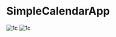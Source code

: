 # SimpleCalendarApp
![1c](https://github.com/bytebylola/SimpleCalendarApp/assets/128135064/a54aa82d-c215-4577-a111-24fc7c8bcfd3)
![1c](https://github.com/bytebylola/SimpleCalendarApp/assets/128135064/a087431c-f386-401f-86e6-5f6c9cee2549)
